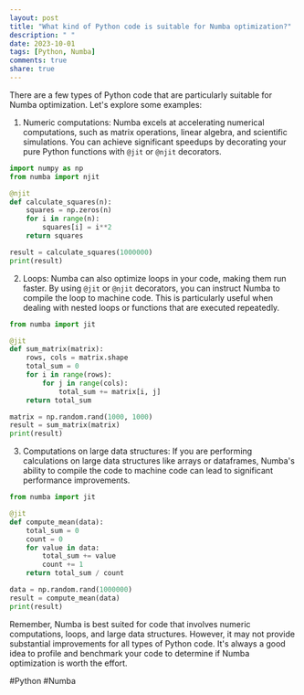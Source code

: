 ```yaml
---
layout: post
title: "What kind of Python code is suitable for Numba optimization?"
description: " "
date: 2023-10-01
tags: [Python, Numba]
comments: true
share: true
---
```


There are a few types of Python code that are particularly suitable for Numba optimization. Let's explore some examples:

1. Numeric computations: Numba excels at accelerating numerical computations, such as matrix operations, linear algebra, and scientific simulations. You can achieve significant speedups by decorating your pure Python functions with `@jit` or `@njit` decorators.

```python
import numpy as np
from numba import njit

@njit
def calculate_squares(n):
    squares = np.zeros(n)
    for i in range(n):
        squares[i] = i**2
    return squares

result = calculate_squares(1000000)
print(result)
```

2. Loops: Numba can also optimize loops in your code, making them run faster. By using `@jit` or `@njit` decorators, you can instruct Numba to compile the loop to machine code. This is particularly useful when dealing with nested loops or functions that are executed repeatedly.

```python
from numba import jit

@jit
def sum_matrix(matrix):
    rows, cols = matrix.shape
    total_sum = 0
    for i in range(rows):
        for j in range(cols):
            total_sum += matrix[i, j]
    return total_sum

matrix = np.random.rand(1000, 1000)
result = sum_matrix(matrix)
print(result)
```

3. Computations on large data structures: If you are performing calculations on large data structures like arrays or dataframes, Numba's ability to compile the code to machine code can lead to significant performance improvements.

```python
from numba import jit

@jit
def compute_mean(data):
    total_sum = 0
    count = 0
    for value in data:
        total_sum += value
        count += 1
    return total_sum / count

data = np.random.rand(1000000)
result = compute_mean(data)
print(result)
```

Remember, Numba is best suited for code that involves numeric computations, loops, and large data structures. However, it may not provide substantial improvements for all types of Python code. It's always a good idea to profile and benchmark your code to determine if Numba optimization is worth the effort.

#Python #Numba